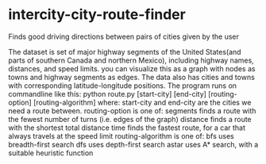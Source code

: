 # intercity-city-route-finder
Finds  good driving directions between pairs of cities given by the user

The dataset is set of major highway segments of the United States(and parts of southern Canada and northern Mexico), including highway names, distances, and speed limits. 
you can visualize this as a graph with nodes as towns and highway segments as edges. The data also has cities and towns with corresponding latitude-longitude positions. 
The program runs on commandline like this:
python route.py [start-city] [end-city] [routing-option] [routing-algorithm]
where:
 start-city and end-city are the cities we need a route between.
 routing-option is one of:
 segments finds a route with the fewest number of turns (i.e. edges of the graph)
 distance finds a route with the shortest total distance
 time finds the fastest route, for a car that always travels at the speed limit
 routing-algorithm is one of:
 bfs uses breadth-first search
 dfs uses depth-first search
 astar uses A* search, with a suitable heuristic function
